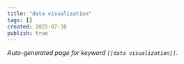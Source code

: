 ```yaml
---
title: "data visualization"
tags: []
created: 2025-07-30
publish: true
---
```


_Auto-generated page for keyword `[[data visualization]]`._
